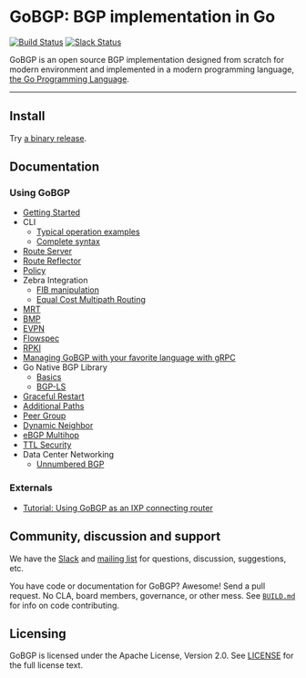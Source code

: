 # GoBGP: BGP implementation in Go

[![Build Status](https://travis-ci.org/osrg/gobgp.svg?branch=master)](https://travis-ci.org/osrg/gobgp/builds)
[![Slack Status](https://slackin-gobgp.now.sh/badge.svg)](https://slackin-gobgp.now.sh/)

GoBGP is an open source BGP implementation designed from scratch for
modern environment and implemented in a modern programming language,
[the Go Programming Language](http://golang.org/).

----

## Install

Try [a binary release](https://github.com/osrg/gobgp/releases/latest).

## Documentation

### Using GoBGP

- [Getting Started](docs/sources/getting-started.md)
- CLI
  - [Typical operation examples](docs/sources/cli-operations.md)
  - [Complete syntax](docs/sources/cli-command-syntax.md)
- [Route Server](docs/sources/route-server.md)
- [Route Reflector](docs/sources/route-reflector.md)
- [Policy](docs/sources/policy.md)
- Zebra Integration
  - [FIB manipulation](docs/sources/zebra.md)
  - [Equal Cost Multipath Routing](docs/sources/zebra-multipath.md)
- [MRT](docs/sources/mrt.md)
- [BMP](docs/sources/bmp.md)
- [EVPN](docs/sources/evpn.md)
- [Flowspec](docs/sources/flowspec.md)
- [RPKI](docs/sources/rpki.md)
- [Managing GoBGP with your favorite language with gRPC](docs/sources/grpc-client.md)
- Go Native BGP Library
  - [Basics](docs/sources/lib.md)
  - [BGP-LS](docs/sources/lib-ls.md)
- [Graceful Restart](docs/sources/graceful-restart.md)
- [Additional Paths](docs/sources/add-paths.md)
- [Peer Group](docs/sources/peer-group.md)
- [Dynamic Neighbor](docs/sources/dynamic-neighbor.md)
- [eBGP Multihop](docs/sources/ebgp-multihop.md)
- [TTL Security](docs/sources/ttl-security.md)
- Data Center Networking
  - [Unnumbered BGP](docs/sources/unnumbered-bgp.md)

### Externals

- [Tutorial: Using GoBGP as an IXP connecting router](http://www.slideshare.net/shusugimoto1986/tutorial-using-gobgp-as-an-ixp-connecting-router)

## Community, discussion and support

We have the [Slack](https://slackin-gobgp.now.sh/) and [mailing
list](https://lists.sourceforge.net/lists/listinfo/gobgp-devel) for
questions, discussion, suggestions, etc.

You have code or documentation for GoBGP? Awesome! Send a pull
request. No CLA, board members, governance, or other mess. See [`BUILD.md`](BUILD.md) for info on
code contributing.

## Licensing

GoBGP is licensed under the Apache License, Version 2.0. See
[LICENSE](https://github.com/osrg/gobgp/blob/master/LICENSE) for the full
license text.
